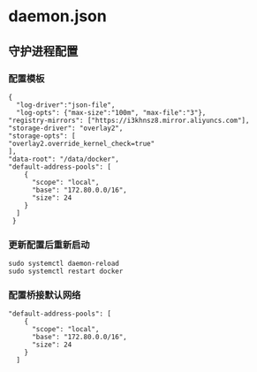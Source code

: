 # daemon.json

## 守护进程配置
### 配置模板

```
{
  "log-driver":"json-file",
  "log-opts": {"max-size":"100m", "max-file":"3"},
"registry-mirrors": ["https://i3khnsz8.mirror.aliyuncs.com"],
"storage-driver": "overlay2",
"storage-opts": [
"overlay2.override_kernel_check=true"
],
"data-root": "/data/docker",
"default-address-pools": [
    {
      "scope": "local",
      "base": "172.80.0.0/16",
      "size": 24
    }
  ]
 }

```
### 更新配置后重新启动
    sudo systemctl daemon-reload 
    sudo systemctl restart docker

### 配置桥接默认网络

    "default-address-pools": [
        {
          "scope": "local",
          "base": "172.80.0.0/16",
          "size": 24
        }
      ]
